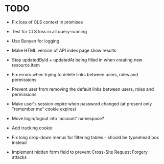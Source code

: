 # TODO

* Fix loss of CLS context in promises
* Test for CLS loss in all query-running
* Use Bunyan for logging

* Make HTML version of API index page show results
* Stop updatedById + updatedAt being filled in when creating new resource item
* Fix errors when trying to delete links between users, roles and permissions
* Prevent user from removing the default links between users, roles and permissions
* Make user's session expire when password changed (at present only "remember me" cookie expires)
* Move login/logout into 'account' namespace?
* Add tracking cookie
* Fix long drop-down menus for filtering tables - should be typeahead box instead
* Implement hidden form field to prevent Cross-Site Request Forgery attacks
